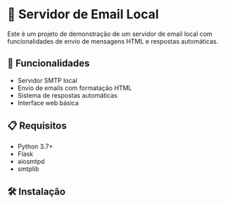 # 📧 Servidor de Email Local

Este é um projeto de demonstração de um servidor de email local com funcionalidades de envio de mensagens HTML e respostas automáticas.

## 🚀 Funcionalidades

- Servidor SMTP local
- Envio de emails com formatação HTML
- Sistema de respostas automáticas
- Interface web básica

## 📋 Requisitos

- Python 3.7+
- Flask
- aiosmtpd
- smtplib

## 🛠️ Instalação
